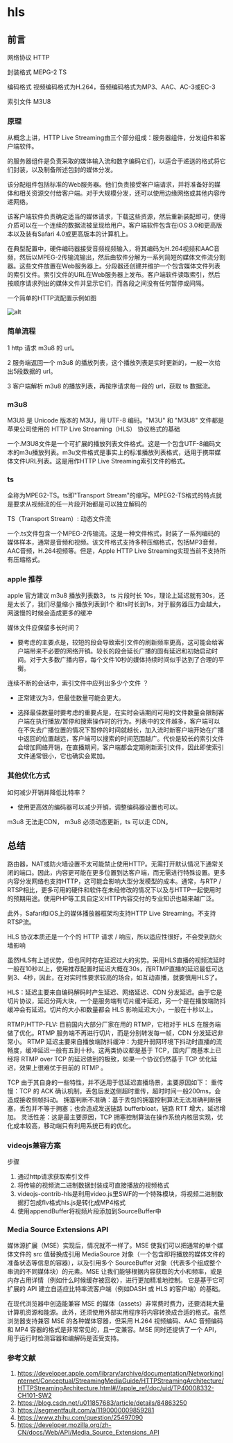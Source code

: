 # hls

## 前言

网络协议 HTTP

封装格式 MEPG-2 TS

编码格式 视频编码格式为H.264，音频编码格式为MP3、AAC、AC-3或EC-3

索引文件 M3U8

### 原理

从概念上讲，HTTP Live Streaming由三个部分组成：服务器组件，分发组件和客户端软件。

的服务器组件是负责采取的媒体输入流和数字编码它们，以适合于递送的格式将它们封装，以及制备所述包封的媒体分发。

该分配组件包括标准的Web服务器。他们负责接受客户端请求，并将准备好的媒体和相关资源交付给客户端。对于大规模分发，还可以使用边缘网络或其他内容传递网络。

该客户端软件负责确定适当的媒体请求，下载这些资源，然后重新装配即可，使得介质可以在一个连续的数据流被呈现给用户。客户端软件包含在iOS 3.0和更高版本以及装有Safari 4.0或更高版本的计算机上。

在典型配置中，硬件编码器接受音频视频输入，将其编码为H.264视频和AAC音频，然后以MPEG-2传输流输出，然后由软件分解为一系列简短的媒体文件流分割器。这些文件放置在Web服务器上。分段器还创建并维护一个包含媒体文件列表的索引文件。索引文件的URL在Web服务器上发布。客户端软件读取索引，然后按顺序请求列出的媒体文件并显示它们，而各段之间没有任何暂停或间隔。

一个简单的HTTP流配置示例如图

![alt](https://developer.apple.com/library/archive/documentation/NetworkingInternet/Conceptual/StreamingMediaGuide/art/transport_stream_2x.png)

### 简单流程

1 http 请求 m3u8 的 url。

2 服务端返回一个 m3u8 的播放列表，这个播放列表是实时更新的，一般一次给出5段数据的 url。

3 客户端解析 m3u8 的播放列表，再按序请求每一段的 url，获取 ts 数据流。

### m3u8

M3U8 是 Unicode 版本的 M3U，用 UTF-8 编码。"M3U" 和 "M3U8" 文件都是苹果公司使用的 HTTP Live Streaming（HLS） 协议格式的基础

一个.M3U8文件是一个可扩展的播放列表文件格式。这是一个包含UTF-8编码文本的m3u播放列表。m3u文件格式是事实上的标准播放列表格式，适用于携带媒体文件URL列表。这是用作HTTP Live Streaming索引文件的格式。

### ts

全称为MPEG2-TS。ts即"Transport Stream"的缩写。MPEG2-TS格式的特点就是要求从视频流的任一片段开始都是可以独立解码的

TS（Transport Stream）: 动态文件流

一个.ts文件包含一个MPEG-2传输流。这是一种文件格式，封装了一系列编码的媒体样本，通常是音频和视频。该文件格式支持多种压缩格式，包括MP3音频，AAC音频，H.264视频等。但是，Apple HTTP Live Streaming实现当前不支持所有压缩格式。

### apple 推荐

apple 官方建议 m3u8 播放列表数3， ts 片段时长 10s，理论上延迟就有30s，还是太长了，我们尽量缩小 播放列表到1个 和ts时长到1s，对于服务器压力会越大，网速慢的时候会造成更多的缓冲

媒体文件应保留多长时间？

- 要考虑的主要点是，较短的段会导致索引文件的刷新频率更高，这可能会给客户端带来不必要的网络开销。较长的段会延长广播的固有延迟和初始启动时间。对于大多数广播内容，每个文件10秒的媒体持续时间似乎达到了合理的平衡。

连续不断的会话中，索引文件中应列出多少个文件 ？

- 正常建议为3，但最佳数量可能会更大。

- 选择最佳数量时要考虑的重要点是，在实时会话期间可用的文件数量会限制客户端在执行播放/暂停和搜索操作时的行为。列表中的文件越多，客户端可以在不失去广播位置的情况下暂停的时间就越长，加入流时新客户端开始在广播中返回的位置越远，客户端可以搜索的时间范围越广。代价是较长的索引文件会增加网络开销，在直播期间，客户端都会定期刷新索引文件，因此即使索引文件通常很小，它也确实会累加。

### 其他优化方式

如何减少开销并降低比特率？

- 使用更高效的编码器可以减少开销，调整编码器设置也可以。

m3u8 无法走CDN， m3u8 必须动态更新，ts 可以走 CDN。

## 总结

路由器，NAT或防火墙设置不太可能禁止使用HTTP。无需打开默认情况下通常关闭的端口。因此，内容更可能在更多位置到达客户端，而无需进行特殊设置。更多内容分发网络也支持HTTP，这可能会影响大型分发模型的成本。通常，与RTP / RTSP相比，更多可用的硬件和软件在未经修改的情况下以及与HTTP一起使用时的预期用途。使用PHP等工具自定义HTTP内容交付的专业知识也越来越广泛。

此外，Safari和iOS上的媒体播放器框架均支持HTTP Live Streaming。不支持RTSP流。

HLS 协议本质还是一个个的 HTTP 请求 / 响应，所以适应性很好，不会受到防火墙影响

虽然HLS有上述优势，但也同时存在延迟过大的劣势。采用HLS直播的视频流延时一般在10秒以上，使用推荐配置时延迟大概在30s，而RTMP直播的延迟最低可达到3、4秒，因此，在对实时性要求较高的场合，如互动直播，就要慎用HLS了。

HLS：延迟主要来自编码解码时产生延迟、网络延迟、CDN 分发延迟。由于它是切片协议，延迟分两大块，一个是服务端有切片缓冲延迟，另一个是在播放端防抖缓冲会有延迟。切片的大小和数量都会 HLS 影响延迟大小，一般在十秒以上。

RTMP/HTTP-FLV: 目前国内大部分厂家在用的 RTMP，它相对于 HLS 在服务端做了优化。RTMP 服务端不再进行切片，而是分别转发每一帧，CDN 分发延迟非常小。
RTMP 延迟主要来自播放端防抖缓冲：为提升弱网环境下抖动时直播的流畅度，缓冲延迟一般有五到十秒。这两类协议都是基于 TCP，国内厂商基本上已经将 RTMP over TCP 的延迟做到的极致，如果一个协议仍然基于 TCP 优化延迟，效果上很难优于目前的 RTMP 。

TCP 由于其自身的一些特性，并不适用于低延迟直播场景，主要原因如下：
重传慢：TCP 的 ACK 确认机制，丢包后发送侧超时重传，超时时间一般200ms，会造成接收侧帧抖动。
拥塞判断不准确：基于丢包的拥塞控制算法无法准确判断拥塞，丢包并不等于拥塞；也会造成发送链路 bufferbloat，链路 RTT 增大，延迟增加。
灵活性差：这是最主要原因，TCP 拥塞控制算法在操作系统内核层实现，优化成本较高，移动端只有利用系统已有的优化。

### videojs兼容方案

步骤

1. 通过http请求获取索引文件
2. 将传输的视频流二进制数据封装成可直接播放的视频格式
3. videojs-contrib-hls是利用video.js里SWF的一个特殊模块，将视频二进制数据打包成flv格式hls.js是转化成MP4格式
4. 使用appendBuffer将视频片段添加到SourceBuffer中


### Media Source Extensions API

媒体源扩展（MSE）实现后，情况就不一样了。MSE 使我们可以把通常的单个媒体文件的 src 值替换成引用 MediaSource 对象（一个包含即将播放的媒体文件的准备状态等信息的容器），以及引用多个 SourceBuffer 对象（代表多个组成整个串流的不同媒体块）的元素。MSE 让我们能够根据内容获取的大小和频率，或是内存占用详情（例如什么时候缓存被回收），进行更加精准地控制。 它是基于它可扩展的 API 建立自适应比特率流客户端（例如DASH 或 HLS 的客户端）的基础。

在现代浏览器中创造能兼容 MSE 的媒体（assets）非常费时费力，还要消耗大量计算机资源和能源。此外，还须使用外部实用程序将内容转换成合适的格式。虽然浏览器支持兼容 MSE 的各种媒体容器，但采用 H.264 视频编码、AAC 音频编码和 MP4 容器的格式是非常常见的，且一定兼容。MSE 同时还提供了一个 API，用于运行时检测容器和编解码是否受支持。

### 参考文献

1. <https://developer.apple.com/library/archive/documentation/NetworkingInternet/Conceptual/StreamingMediaGuide/HTTPStreamingArchitecture/HTTPStreamingArchitecture.html#//apple_ref/doc/uid/TP40008332-CH101-SW2>
2. <https://blog.csdn.net/u011857683/article/details/84863250>
3. <https://segmentfault.com/a/1190000009859281>
4. <https://www.zhihu.com/question/25497090>
5. <https://developer.mozilla.org/zh-CN/docs/Web/API/Media_Source_Extensions_API>
